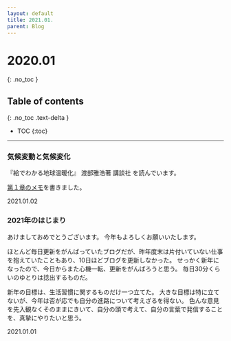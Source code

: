 ```yaml
---
layout: default
title: 2021.01. 
parent: Blog
---
```


# 2020.01
{: .no_toc }

## Table of contents
{: .no_toc .text-delta }

- TOC
{:toc}

---


### 気候変動と気候変化

『絵でわかる地球温暖化』 渡部雅浩著 講談社 を読んでいます。

[第１章のメモ](https://harukahotta.github.io/HarukaHotta/docs/Memo/book/#%E7%AC%AC%EF%BC%91%E7%AB%A0-%E5%9C%B0%E7%90%83%E3%81%AF%E6%B8%A9%E6%9A%96%E5%8C%96%E3%81%97%E3%81%A6%E3%81%84%E3%82%8B%E3%81%8B)を書きました。

2021.01.02

### 2021年のはじまり

あけましておめでとうございます。
今年もよろしくお願いいたします。

ほとんど毎日更新をがんばっていたブログだが、昨年度末は片付いていない仕事を抱えていたこともあり、10日ほどブログを更新しなかった。
せっかく新年になったので、今日からまた心機一転、更新をがんばろうと思う。
毎日30分くらいのゆとりは捻出するものだ。

新年の目標は、生活習慣に関するものだけ一つ立てた。
大きな目標は特に立てないが、今年は否が応でも自分の進路について考えざるを得ない。
色んな意見を先入観なくそのままにきいて、自分の頭で考えて、自分の言葉で発信することを、真摯にやりたいと思う。

2021.01.01
